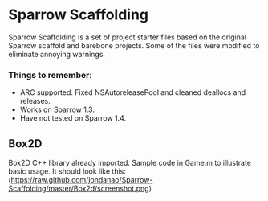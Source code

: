 Sparrow Scaffolding
===================

Sparrow Scaffolding is a set of project starter files based on the original Sparrow scaffold and barebone projects. Some of the files were modified to eliminate annoying warnings.

### Things to remember: ###
* ARC supported. Fixed NSAutoreleasePool and cleaned deallocs and releases.
* Works on Sparrow 1.3.
* Have not tested on Sparrow 1.4.

Box2D
-----

Box2D C++ library already imported. Sample code in Game.m to illustrate basic usage. It should look like this:
(https://raw.github.com/jondanao/Sparrow-Scaffolding/master/Box2d/screenshot.png)